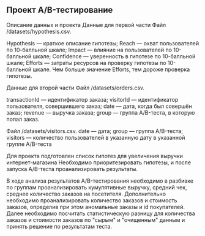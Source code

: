 ## Проект A/B-тестирование

Описание данных и проекта
Данные для первой части Файл /datasets/hypothesis.csv. 

Hypothesis — краткое описание гипотезы;
Reach — охват пользователей по 10-балльной шкале;
Impact — влияние на пользователей по 10-балльной шкале;
Confidence — уверенность в гипотезе по 10-балльной шкале;
Efforts — затраты ресурсов на проверку гипотезы по 10-балльной шкале. Чем больше значение Efforts, тем дороже проверка гипотезы.

Данные для второй части Файл /datasets/orders.csv.

transactionId — идентификатор заказа;
visitorId — идентификатор пользователя, совершившего заказ;
date — дата, когда был совершён заказ;
revenue — выручка заказа;
group — группа A/B-теста, в которую попал заказ.

Файл /datasets/visitors.csv. 
date — дата;
group — группа A/B-теста;
visitors — количество пользователей в указанную дату в указанной группе A/B-теста

Для проекта подготовлен список гипотез для увеличения выручки интернет-магазина Необходимо приоритезировать гипотезы, и после запуска A/B-теста проанализировать результаты.

В ходе анализа результатов A/B-тестирования необходимо в разбивке по группам проанализировать кумулятивные выручку, средний чек, среднее количество заказов на посетителя. Дополнительно необходимо проанализировать количество заказов и стоимость заказов, определив при этом аномальные заказы и id покупателей. Далее необходимо посчитать статистическую разницу для количества заказов и стоимости заказов по "сырым" и "очищенным" данным и принять решение по результатам теста.